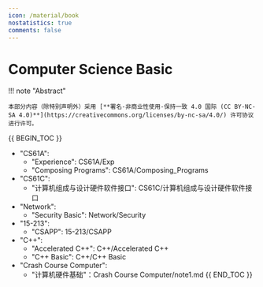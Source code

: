 ```yaml
---
icon: /material/book
nostatistics: true
comments: false
---
```


# Computer Science Basic

!!! note "Abstract"

    本部分内容（除特别声明外）采用 [**署名-非商业性使用-保持一致 4.0 国际 (CC BY-NC-SA 4.0)**](https://creativecommons.org/licenses/by-nc-sa/4.0/) 许可协议进行许可。

{{ BEGIN_TOC }}
- "CS61A":
    - "Experience": CS61A/Exp
    - "Composing Programs": CS61A/Composing_Programs
- "CS61C":
    - "计算机组成与设计硬件软件接口": CS61C/计算机组成与设计硬件软件接口
- "Network":
    - "Security Basic": Network/Security
- "15-213":
    - "CSAPP": 15-213/CSAPP
- "C++":
    - "Accelerated C++": C++/Accelerated C++
    - "C++ Basic": C++/C++ Basic
- "Crash Course Computer":
    - "计算机硬件基础"：Crash Course Computer/note1.md
{{ END_TOC }}